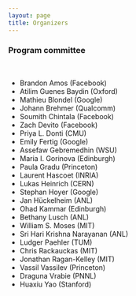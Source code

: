 ```yaml
---
layout: page
title: Organizers
---
```


### Program committee

<br/>

* Brandon Amos (Facebook) 
* Atilim Guenes Baydin (Oxford) 
* Mathieu Blondel (Google)
* Johann Brehmer (Qualcomm)
* Soumith Chintala (Facebook)
* Zach Devito (Facebook)
* Priya L. Donti (CMU)
* Emily Fertig (Google)
* Assefaw Gebremedhin (WSU)
* Maria I. Gorinova (Edinburgh)
* Paula Gradu (Princeton)
* Laurent Hascoet (INRIA)
* Lukas Heinrich (CERN)
* Stephan Hoyer (Google)
* Jan Hückelheim (ANL)
* Ohad Kammar  (Edinburgh)
* Bethany Lusch (ANL)
* William S. Moses (MIT)
* Sri Hari Krishna Narayanan (ANL)
* Ludger Paehler (TUM)
* Chris Rackauckas (MIT)
* Jonathan Ragan-Kelley (MIT)
* Vassil Vassilev (Princeton)
* Draguna Vrabie (PNNL)
* Huaxiu Yao (Stanford)   
